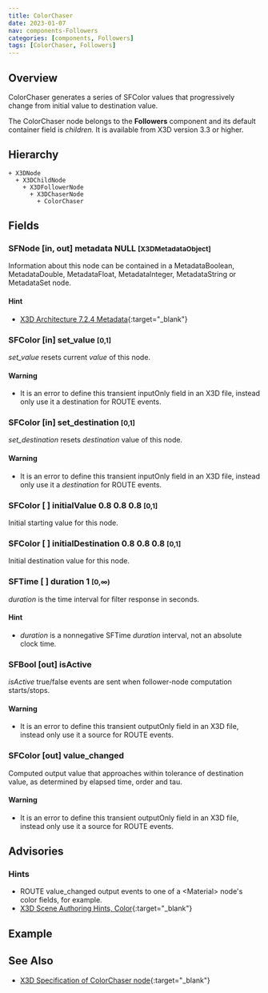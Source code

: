 ```yaml
---
title: ColorChaser
date: 2023-01-07
nav: components-Followers
categories: [components, Followers]
tags: [ColorChaser, Followers]
---
```

<style>
.post h3 {
  word-spacing: 0.2em;
}
</style>

## Overview

ColorChaser generates a series of SFColor values that progressively change from initial value to destination value.

The ColorChaser node belongs to the **Followers** component and its default container field is *children.* It is available from X3D version 3.3 or higher.

## Hierarchy

```
+ X3DNode
  + X3DChildNode
    + X3DFollowerNode
      + X3DChaserNode
        + ColorChaser
```

## Fields

### SFNode [in, out] **metadata** NULL <small>[X3DMetadataObject]</small>

Information about this node can be contained in a MetadataBoolean, MetadataDouble, MetadataFloat, MetadataInteger, MetadataString or MetadataSet node.

#### Hint

- [X3D Architecture 7.2.4 Metadata](https://www.web3d.org/specifications/X3Dv4Draft/ISO-IEC19775-1v4-IS.proof//Part01/components/core.html#Metadata){:target="_blank"}

### SFColor [in] **set_value** <small>[0,1]</small>

*set_value* resets current *value* of this node.

#### Warning

- It is an error to define this transient inputOnly field in an X3D file, instead only use it a destination for ROUTE events.

### SFColor [in] **set_destination** <small>[0,1]</small>

*set_destination* resets *destination* value of this node.

#### Warning

- It is an error to define this transient inputOnly field in an X3D file, instead only use it a *destination* for ROUTE events.

### SFColor [ ] **initialValue** 0.8 0.8 0.8 <small>[0,1]</small>

Initial starting value for this node.

### SFColor [ ] **initialDestination** 0.8 0.8 0.8 <small>[0,1]</small>

Initial destination value for this node.

### SFTime [ ] **duration** 1 <small>[0,∞)</small>

*duration* is the time interval for filter response in seconds.

#### Hint

- *duration* is a nonnegative SFTime *duration* interval, not an absolute clock time.

### SFBool [out] **isActive**

*isActive* true/false events are sent when follower-node computation starts/stops.

#### Warning

- It is an error to define this transient outputOnly field in an X3D file, instead only use it a source for ROUTE events.

### SFColor [out] **value_changed**

Computed output value that approaches within tolerance of destination value, as determined by elapsed time, order and tau.

#### Warning

- It is an error to define this transient outputOnly field in an X3D file, instead only use it a source for ROUTE events.

## Advisories

### Hints

- ROUTE value_changed output events to one of a \<Material\> node's color fields, for example.
- [X3D Scene Authoring Hints, Color](https://www.web3d.org/x3d/content/examples/X3dSceneAuthoringHints.html#Color){:target="_blank"}

## Example

<x3d-canvas src="https://create3000.github.io/media/examples/Followers/ColorChaser/ColorChaser.x3d" update="auto"></x3d-canvas>

## See Also

- [X3D Specification of ColorChaser node](https://www.web3d.org/documents/specifications/19775-1/V4.0/Part01/components/followers.html#ColorChaser){:target="_blank"}
